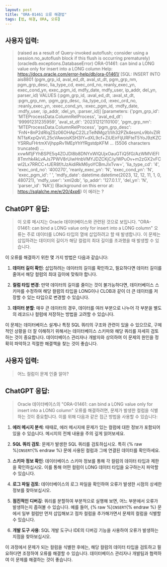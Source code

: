 ```yaml
---
layout: post
title: "ORA-01461 오류 해결법"
tags: [법, 해결, ORA, 오류]
---
```


## 사용자 입력:
> (raised as a result of Query-invoked autoflush; consider using a session.no_autoflush block if this flush is occurring prematurely)
(oracledb.exceptions.DatabaseError) ORA-01461: can bind a LONG value only for insert into a LONG column
Help: https://docs.oracle.com/error-help/db/ora-01461/
[SQL: INSERT INTO ais8801 (pgm_grp_id, aval_ed_dt, aval_st_dt, pgm_grp_nm, pgm_grp_desc, lia_type_cd, exec_ord_no, reanly_exec_yn, exec_cond_yn, exec_pgm_id, mdfy_date, mdfy_user, ip_addr, del_yn, parser_id) VALUES (:pgm_grp_id, :aval_ed_dt, :aval_st_dt, :pgm_grp_nm, :pgm_grp_desc, :lia_type_cd, :exec_ord_no, :reanly_exec_yn, :exec_cond_yn, :exec_pgm_id, :mdfy_date, :mdfy_user, :ip_addr, :del_yn, :parser_id)]
[parameters: {'pgm_grp_id': 'MTEProcessData.ColumnRelProcess', 'aval_ed_dt': '99991231235959', 'aval_st_dt': '20231212110100', 'pgm_grp_nm': 'MTEProcessData.ColumnRelProcess', 'pgm_grp_desc': 'FnN+8nP2dRIqZSz06OHApC22LzTelNMgz1/Iih32PZk4esmLv9bIvZIRNTfaKxpQvVL25cVAwoisKSH3IY+dXL9cf+ZiUEirFljURFteT5YoJ9zKZCYSRRuFHrtmXVjhppRv1MEpYhYfRgstdpKFM ... (5506 characters truncated) ... xvwM1jFYhBSPE5q4ZOJDl8b8DNYxWIQUjxOauGTiQ5fG/AzWMViEFI8Tmrhk4kLvAJs7PWV8rUiwHnbVMYJDZCKjC/y/WPuOv+m2zGX2vFCwl2Lx7RRCC+tJER8f/tJzAidiRkM6yoYCBmJlxTvw=', 'lia_type_cd': '4', 'exec_ord_no': '400270', 'reanly_exec_yn': 'N', 'exec_cond_yn': 'N', 'exec_pgm_id': ' ', 'mdfy_date': datetime.datetime(2023, 12, 12, 11, 1, 0, 480721), 'mdfy_user': 'xml2db', 'ip_addr': '127.0.1.1', 'del_yn': 'N', 'parser_id': 'NA'}]
(Background on this error at: https://sqlalche.me/e/20/4xp6)
이 에러는 ?

## ChatGPT 응답:
> 이 오류 메시지는 Oracle 데이터베이스와 관련된 것으로 보입니다. "ORA-01461: can bind a LONG value only for insert into a LONG column" 오류는 주로 데이터를 LONG 타입의 열에 삽입하려고 할 때 발생합니다. 이 문제는 삽입하려는 데이터의 길이가 해당 컬럼의 최대 길이를 초과했을 때 발생할 수 있습니다.

이 오류를 해결하기 위한 몇 가지 방법은 다음과 같습니다:

1. **데이터 길이 확인**: 삽입하려는 데이터의 길이를 확인하고, 필요하다면 데이터 길이를 줄여서 해당 컬럼의 최대 길이에 맞춰야 합니다.

2. **컬럼 타입 변경**: 만약 데이터의 길이를 줄이는 것이 불가능하다면, 데이터베이스 스키마를 수정하여 해당 컬럼의 타입을 LONG이나 CLOB과 같이 더 큰 데이터를 저장할 수 있는 타입으로 변경할 수 있습니다.

3. **데이터 분할**: 매우 큰 데이터의 경우, 데이터를 여러 부분으로 나누어 각 부분을 별도의 레코드나 컬럼에 저장하는 방법을 고려할 수 있습니다.

이 문제는 데이터베이스 설계나 특정 SQL 쿼리의 구조와 관련이 있을 수 있으므로, 구체적인 상황을 더 잘 이해하기 위해서는 데이터베이스 스키마와 해당 쿼리를 자세히 검토하는 것이 중요합니다. 데이터베이스 관리자나 개발자와 상의하여 이 문제의 원인을 정확히 파악하고 적절한 해결책을 찾는 것이 좋습니다.

## 사용자 입력:
> 어느 컬럼이 문제 인줄 알아?

## ChatGPT 응답:
> Oracle 데이터베이스의 "ORA-01461: can bind a LONG value only for insert into a LONG column" 오류를 해결하려면, 문제가 발생한 컬럼을 식별하는 것이 중요합니다. 이를 위해 다음과 같은 접근 방법을 사용할 수 있습니다:

1. **에러 메시지 분석**: 때때로, 에러 메시지에 문제가 있는 컬럼에 대한 정보가 포함되어 있을 수 있습니다. 메시지의 전체 내용을 주의 깊게 읽어보세요.

2. **SQL 쿼리 검토**: 문제가 발생한 SQL 쿼리를 검토하십시오. 특히 {% raw %}`INSERT`{% endraw %} 문에 사용된 컬럼과 그에 연결된 데이터를 확인하세요. 

3. **스키마 정보 확인**: 데이터베이스 스키마 정보를 통해 각 컬럼의 데이터 타입과 제한을 확인하십시오. 이를 통해 어떤 컬럼이 LONG 데이터 타입을 요구하는지 파악할 수 있습니다.

4. **로그 파일 검토**: 데이터베이스의 로그 파일을 확인하여 오류가 발생한 시점의 상세한 정보를 찾아보십시오.

5. **점진적인 디버깅**: 쿼리를 분할하여 부분적으로 실행해 보면, 어느 부분에서 오류가 발생하는지 좁혀볼 수 있습니다. 예를 들어, {% raw %}`INSERT`{% endraw %} 문에서 일부 컬럼만 먼저 삽입해보고 점차 컬럼을 추가해가면서 문제의 컬럼을 식별할 수 있습니다.

6. **개발 도구 사용**: SQL 개발 도구나 IDE의 디버깅 기능을 사용하여 오류가 발생하는 지점을 찾아보십시오.

이 과정에서 문제가 되는 컬럼을 식별한 후에는, 해당 컬럼의 데이터 타입을 검토하고 필요하다면 조정하여 오류를 해결할 수 있습니다. 데이터베이스 관리자나 개발팀과 협력하여 이 문제를 해결하는 것이 좋습니다.

